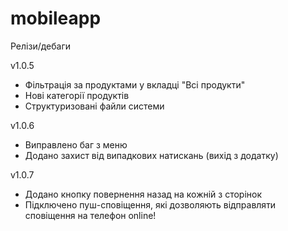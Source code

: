 # mobileapp
Релізи/дебаги

v1.0.5 
+ Фільтрація за продуктами у вкладці "Всі продукти"
+ Нові категорії продуктів
+ Структуризовані файли системи 

v1.0.6
+ Виправлено баг з меню
+ Додано захист від випадкових натискань (вихід з додатку)

v1.0.7
+ Додано кнопку повернення назад на кожній з сторінок
+ Підключено пуш-сповіщення, які дозволяють відправляти сповіщення на телефон online!
